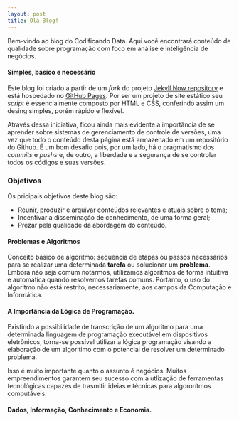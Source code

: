 ```yaml
---
layout: post
title: Olá Blog!
---
```

Bem-vindo ao blog do Codificando Data. Aqui você encontrará conteúdo de qualidade sobre programação com foco em análise e inteligência de negócios.

[comment]: <> (também conhecidos como *Business Analytics* e *Business Inteligence*.)


#### Simples, básico e necessário
Este blog foi criado a partir de um *fork* do projeto [Jekyll Now repository](https://github.com/barryclark/jekyll-now) e está hospedado no [GitHub Pages](https://pages.github.com/). Por ser um projeto de site estático seu *script* é essencialmente composto por HTML e CSS, conferindo assim um desing simples, porém rápido e flexível.

Através dessa iniciativa, ficou ainda mais evidente a importância de se aprender sobre sistemas de gerenciamento de controle de versões, uma vez que todo o conteúdo desta página está armazenado em um repositório do Github. É um bom desafio pois, por um lado, há o pragmatismo dos *commits* e *pushs* e, de outro, a liberdade e a segurança de se controlar todos os códigos e suas versões.

### Objetivos
Os pricipais objetivos deste blog são:
 - Reunir, produzir e arquivar conteúdos relevantes e atuais sobre o tema;
 - Incentivar a disseminação de conhecimento, de uma forma geral;
 - Prezar pela qualidade da abordagem do conteúdo.

#### Problemas e Algoritmos
Conceito básico de algoritmo: sequência de etapas ou passos necessários para se realizar uma determinada **tarefa** ou solucionar um **problema**. Embora não seja comum notarmos, utilizamos algoritmos de forma intuitiva e automática quando resolvemos tarefas comuns. Portanto, o uso do algoritmo não está restrito, necessariamente, aos campos da Computação e Informática.

#### A Importância da Lógica de Programação.
Existindo a possibilidade de transcrição de um algoritmo para uma determinada linguagem de programação executável em dispositivos eletrônicos, torna-se possível utilizar a lógica programação visando a elaboração de um algoritimo com o potencial de resolver um determinado problema.

Isso é muito importante quanto o assunto é negócios. Muitos empreendimentos garantem seu sucesso com a utlização de ferramentas tecnológicas capazes de trasmitir ideias e técnicas para algororítmos computáveis.


#### Dados, Informação, Conhecimento e Economia.
